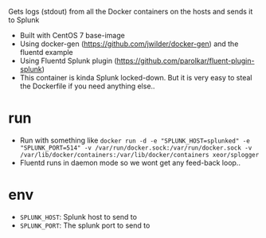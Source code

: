 Gets logs (stdout) from all the Docker containers on the hosts and sends it to Splunk

* Built with CentOS 7 base-image
* Using docker-gen (https://github.com/jwilder/docker-gen) and the fluentd example
* Using Fluentd Splunk plugin (https://github.com/parolkar/fluent-plugin-splunk)
* This container is kinda Splunk locked-down. But it is very easy to steal the Dockerfile if you need anything else..

# run
* Run with something like `docker run -d -e "SPLUNK_HOST=splunked" -e "SPLUNK_PORT=514" -v /var/run/docker.sock:/var/run/docker.sock -v /var/lib/docker/containers:/var/lib/docker/containers xeor/splogger`
* Fluentd runs in daemon mode so we wont get any feed-back loop..

# env
* `SPLUNK_HOST`: Splunk host to send to
* `SPLUNK_PORT`: The splunk port to send to


